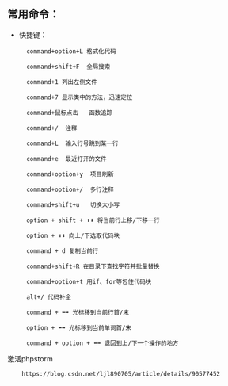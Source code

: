 ## 常用命令：

- 快捷键：

        command+option+L 格式化代码
        
        command+shift+F  全局搜索
        
        command+1 列出左侧文件
        
        command+7 显示类中的方法，迅速定位
        
        command+鼠标点击   函数追踪
        
        command+/  注释
        
        command+L  输入行号跳到某一行
        
        command+e  最近打开的文件
        
        command+option+y  项目刷新

        command+option+/  多行注释

        command+shift+u   切换大小写
        
        option + shift + ⬆️⬇️ 将当前行上移/下移一行

        option + ⬆️⬇️ 向上/下选取代码块
        
        command + d 复制当前行
        
        command+shift+R 在目录下查找字符并批量替换

        command+option+t 用if、for等包住代码块

        alt+/ 代码补全
        
        command + ⬅️➡️ 光标移到当前行首/末
        
        option + ⬅️➡️ 光标移到当前单词首/末
        
        command + option + ⬅️➡️ 退回到上/下一个操作的地方

激活phpstorm
    
        https://blog.csdn.net/ljl890705/article/details/90577452
